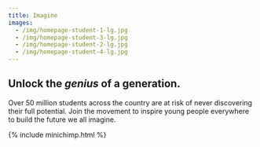 ```yaml
---
title: Imagine
images:
  - /img/homepage-student-1-lg.jpg
  - /img/homepage-student-3-lg.jpg
  - /img/homepage-student-2-lg.jpg
  - /img/homepage-student-4-lg.jpg
---
```


## Unlock the *genius* of a generation.

Over 50 million students across the country are at risk of never discovering their full potential.
Join the movement to inspire young people everywhere to build the future we all imagine.

{% include minichimp.html %}
